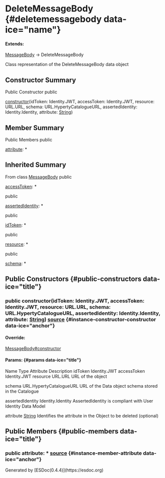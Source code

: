 <div class="self-detail detail">

DeleteMessageBody {#deletemessagebody data-ice="name"}
=================

<div class="flat-list" data-ice="extendsChain">

#### Extends:

<div>

<span>[MessageBody](../../../class/src/message-factory/MessageBody.js~MessageBody.html)</span>
→ DeleteMessageBody

</div>

</div>

<div class="description" data-ice="description">

Class representation of the DeleteMessageBody data object

</div>

</div>

<div data-ice="constructorSummary">

Constructor Summary
-------------------

Public Constructor <span class="access" data-ice="access">public</span>
<span class="override" data-ice="override"></span>
<div>

<span
data-ice="name"><span>[constructor](../../../class/src/message-factory/MessageBody.js~DeleteMessageBody.html#instance-constructor-constructor)</span></span><span
data-ice="signature">(idToken: <span>Identity.JWT</span>, accessToken:
<span>Identity.JWT</span>, resource: <span>URL.URL</span>, schema:
<span>URL.HypertyCatalogueURL</span>, assertedIdentity:
<span>Identity.Identity</span>, attribute:
<span>[String](https://developer.mozilla.org/en-US/docs/Web/JavaScript/Reference/Global_Objects/String)</span>)</span>

</div>

<div>

</div>

</div>

<div data-ice="memberSummary">

Member Summary
--------------

Public Members <span class="access" data-ice="access">public</span>
<span class="override" data-ice="override"></span>
<div>

<span
data-ice="name"><span>[attribute](../../../class/src/message-factory/MessageBody.js~DeleteMessageBody.html#instance-member-attribute)</span></span><span
data-ice="signature">: <span>\*</span></span>

</div>

<div>

</div>

</div>

<div class="inherited-summary" data-ice="inheritedSummary">

Inherited Summary
-----------------

<span class="toggle closed"></span> From class
<span>[MessageBody](../../../class/src/message-factory/MessageBody.js~MessageBody.html)</span>
<span class="access" data-ice="access">public</span> <span
class="override" data-ice="override"></span>
<div>

<span
data-ice="name"><span>[accessToken](../../../class/src/message-factory/MessageBody.js~MessageBody.html#instance-member-accessToken)</span></span><span
data-ice="signature">: <span>\*</span></span>

</div>

<div>

</div>

<span class="access" data-ice="access">public</span> <span
class="override" data-ice="override"></span>
<div>

<span
data-ice="name"><span>[assertedIdentity](../../../class/src/message-factory/MessageBody.js~MessageBody.html#instance-member-assertedIdentity)</span></span><span
data-ice="signature">: <span>\*</span></span>

</div>

<div>

</div>

<span class="access" data-ice="access">public</span> <span
class="override" data-ice="override"></span>
<div>

<span
data-ice="name"><span>[idToken](../../../class/src/message-factory/MessageBody.js~MessageBody.html#instance-member-idToken)</span></span><span
data-ice="signature">: <span>\*</span></span>

</div>

<div>

</div>

<span class="access" data-ice="access">public</span> <span
class="override" data-ice="override"></span>
<div>

<span
data-ice="name"><span>[resource](../../../class/src/message-factory/MessageBody.js~MessageBody.html#instance-member-resource)</span></span><span
data-ice="signature">: <span>\*</span></span>

</div>

<div>

</div>

<span class="access" data-ice="access">public</span> <span
class="override" data-ice="override"></span>
<div>

<span
data-ice="name"><span>[schema](../../../class/src/message-factory/MessageBody.js~MessageBody.html#instance-member-schema)</span></span><span
data-ice="signature">: <span>\*</span></span>

</div>

<div>

</div>

</div>

<div data-ice="constructorDetails">

Public Constructors {#public-constructors data-ice="title"}
-------------------

<div class="detail" data-ice="detail">

### <span class="access" data-ice="access">public</span> <span data-ice="name">constructor</span><span data-ice="signature">(idToken: <span>Identity.JWT</span>, accessToken: <span>Identity.JWT</span>, resource: <span>URL.URL</span>, schema: <span>URL.HypertyCatalogueURL</span>, assertedIdentity: <span>Identity.Identity</span>, attribute: <span>[String](https://developer.mozilla.org/en-US/docs/Web/JavaScript/Reference/Global_Objects/String)</span>)</span> <span class="right-info"> <span data-ice="source"><span>[source](../../../file/src/message-factory/MessageBody.js.html#lineNumber107)</span></span> </span> {#instance-constructor-constructor data-ice="anchor"}

<div data-ice="override">

#### Override:

<span>[MessageBody\#constructor](../../../class/src/message-factory/MessageBody.js~MessageBody.html#instance-constructor-constructor)</span>

</div>

<div data-ice="properties">

<div data-ice="properties">

#### Params: {#params data-ice="title"}

Name Type Attribute Description idToken <span>Identity.JWT</span>
accessToken <span>Identity.JWT</span> resource <span>URL.URL</span> URL
of the object

schema <span>URL.HypertyCatalogueURL</span> URL of the Data object
schema stored in the Catalogue

assertedIdentity <span>Identity.Identity</span> AssertedIdentity is
compliant with User Identity Data Model

attribute
<span>[String](https://developer.mozilla.org/en-US/docs/Web/JavaScript/Reference/Global_Objects/String)</span>
Identifies the attribute in the Object to be deleted (optional)

</div>

</div>

</div>

</div>

<div data-ice="memberDetails">

Public Members {#public-members data-ice="title"}
--------------

<div class="detail" data-ice="detail">

### <span class="access" data-ice="access">public</span> <span data-ice="name">attribute</span><span data-ice="signature">: <span>\*</span></span> <span class="right-info"> <span data-ice="source"><span>[source](../../../file/src/message-factory/MessageBody.js.html#lineNumber112)</span></span> </span> {#instance-member-attribute data-ice="anchor"}

<div data-ice="properties">

</div>

</div>

</div>

</div>
Generated by [ESDoc<span
data-ice="esdocVersion">(0.4.4)</span>](https://esdoc.org)
